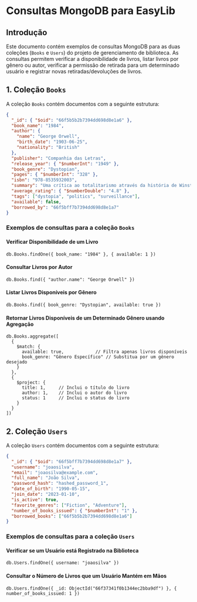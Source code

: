 # Consultas MongoDB para EasyLib

## Introdução

Este documento contém exemplos de consultas MongoDB para as duas coleções (`Books` e `Users`) do projeto de gerenciamento de biblioteca. As consultas permitem verificar a disponibilidade de livros, listar livros por gênero ou autor, verificar a permissão de retirada para um determinado usuário e registrar novas retiradas/devoluções de livros.

## 1. Coleção `Books`

A coleção `Books` contém documentos com a seguinte estrutura:

```json
{
  "_id": { "$oid": "66f5b5b2b7394dd698d8e1a6" },
  "book_name": "1984",
  "author": {
    "name": "George Orwell",
    "birth_date": "1903-06-25",
    "nationality": "British"
  },
  "publisher": "Companhia das Letras",
  "release_year": { "$numberInt": "1949" },
  "book_genre": "Dystopian",
  "pages": { "$numberInt": "328" },
  "isbn": "978-8535932003",
  "summary": "Uma crítica ao totalitarismo através da história de Winston Smith.",
  "average_rating": { "$numberDouble": "4.8" },
  "tags": ["dystopia", "politics", "surveillance"],
  "available": false,
  "borrowed_by": "66f5bff7b7394dd698d8e1a7"
}
```

### Exemplos de consultas para a coleção `Books`

#### Verificar Disponibilidade de um Livro

```db.Books.findOne({ book_name: "1984" }, { available: 1 })```

#### Consultar Livros por Autor

```db.Books.find({ "author.name": "George Orwell" })```

#### Listar Livros Disponíveis por Gênero

```db.Books.find({ book_genre: "Dystopian", available: true })```

#### Retornar Livros Disponíveis de um Determinado Gênero usando Agregação
```
db.Books.aggregate([
  {
    $match: {
      available: true,            // Filtra apenas livros disponíveis
      book_genre: "Gênero Específico" // Substitua por um gênero desejado
    }
  },
  {
    $project: {
      title: 1,     // Inclui o título do livro
      author: 1,    // Inclui o autor do livro
      status: 1     // Inclui o status do livro
    }
  }
])
```

## 2. Coleção `Users`

A coleção `Users` contém documentos com a seguinte estrutura:

```json
{
  "_id": { "$oid": "66f5bff7b7394dd698d8e1a7" },
  "username": "joaosilva",
  "email": "joaosilva@example.com",
  "full_name": "João Silva",
  "password_hash": "hashed_password_1",
  "date_of_birth": "1990-05-15",
  "join_date": "2023-01-10",
  "is_active": true,
  "favorite_genres": ["Fiction", "Adventure"],
  "number_of_books_issued": { "$numberInt": "1" },
  "borrowed_books": ["66f5b5b2b7394dd698d8e1a6"]
}
```

### Exemplos de consultas para a coleção `Users`

#### Verificar se um Usuário está Registrado na Biblioteca

```db.Users.findOne({ username: "joaosilva" })```

#### Consultar o Número de Livros que um Usuário Mantém em Mãos

```db.Users.findOne({ _id: ObjectId("66f37341f0b1344ec2bba9df") }, { number_of_books_issued: 1 })```

